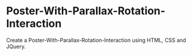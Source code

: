# Poster-With-Parallax-Rotation-Interaction
Create a Poster-With-Parallax-Rotation-Interaction using HTML, CSS and JQuery.
